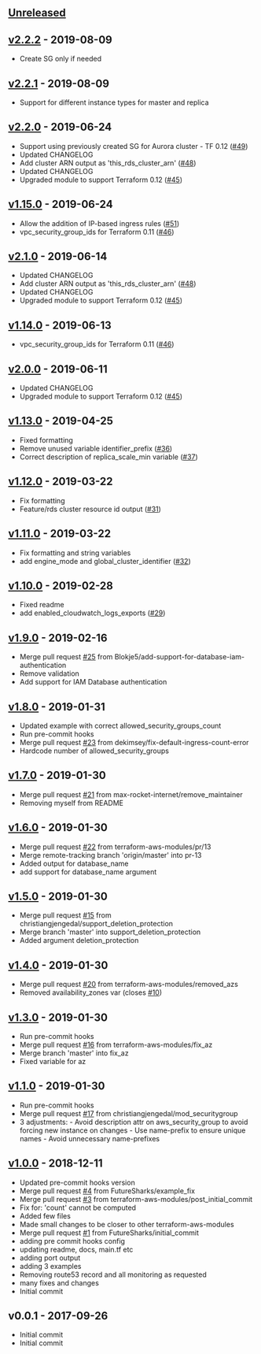 <a name="unreleased"></a>
## [Unreleased]



<a name="v2.2.2"></a>
## [v2.2.2] - 2019-08-09

- Create SG only if needed

<a name="v2.2.1"></a>
## [v2.2.1] - 2019-08-09

- Support for different instance types for master and replica

<a name="v2.2.0"></a>
## [v2.2.0] - 2019-06-24

- Support using previously created SG for Aurora cluster - TF 0.12 ([#49](https://github.com/terraform-aws-modules/terraform-aws-rds-aurora/issues/49))
- Updated CHANGELOG
- Add cluster ARN output as 'this_rds_cluster_arn' ([#48](https://github.com/terraform-aws-modules/terraform-aws-rds-aurora/issues/48))
- Updated CHANGELOG
- Upgraded module to support Terraform 0.12 ([#45](https://github.com/terraform-aws-modules/terraform-aws-rds-aurora/issues/45))


<a name="v1.15.0"></a>
## [v1.15.0] - 2019-06-24

- Allow the addition of IP-based ingress rules ([#51](https://github.com/terraform-aws-modules/terraform-aws-rds-aurora/issues/51))
- vpc_security_group_ids for Terraform 0.11 ([#46](https://github.com/terraform-aws-modules/terraform-aws-rds-aurora/issues/46))


<a name="v2.1.0"></a>
## [v2.1.0] - 2019-06-14

- Updated CHANGELOG
- Add cluster ARN output as 'this_rds_cluster_arn' ([#48](https://github.com/terraform-aws-modules/terraform-aws-rds-aurora/issues/48))
- Updated CHANGELOG
- Upgraded module to support Terraform 0.12 ([#45](https://github.com/terraform-aws-modules/terraform-aws-rds-aurora/issues/45))


<a name="v1.14.0"></a>
## [v1.14.0] - 2019-06-13

- vpc_security_group_ids for Terraform 0.11 ([#46](https://github.com/terraform-aws-modules/terraform-aws-rds-aurora/issues/46))


<a name="v2.0.0"></a>
## [v2.0.0] - 2019-06-11

- Updated CHANGELOG
- Upgraded module to support Terraform 0.12 ([#45](https://github.com/terraform-aws-modules/terraform-aws-rds-aurora/issues/45))


<a name="v1.13.0"></a>
## [v1.13.0] - 2019-04-25

- Fixed formatting
- Remove unused variable identifier_prefix ([#36](https://github.com/terraform-aws-modules/terraform-aws-rds-aurora/issues/36))
- Correct description of replica_scale_min variable ([#37](https://github.com/terraform-aws-modules/terraform-aws-rds-aurora/issues/37))


<a name="v1.12.0"></a>
## [v1.12.0] - 2019-03-22

- Fix formatting
- Feature/rds cluster resource id output ([#31](https://github.com/terraform-aws-modules/terraform-aws-rds-aurora/issues/31))


<a name="v1.11.0"></a>
## [v1.11.0] - 2019-03-22

- Fix formatting and string variables
- add engine_mode and global_cluster_identifier ([#32](https://github.com/terraform-aws-modules/terraform-aws-rds-aurora/issues/32))


<a name="v1.10.0"></a>
## [v1.10.0] - 2019-02-28

- Fixed readme
- add enabled_cloudwatch_logs_exports ([#29](https://github.com/terraform-aws-modules/terraform-aws-rds-aurora/issues/29))


<a name="v1.9.0"></a>
## [v1.9.0] - 2019-02-16

- Merge pull request [#25](https://github.com/terraform-aws-modules/terraform-aws-rds-aurora/issues/25) from Blokje5/add-support-for-database-iam-authentication
- Remove validation
- Add support for IAM Database authentication


<a name="v1.8.0"></a>
## [v1.8.0] - 2019-01-31

- Updated example with correct allowed_security_groups_count
- Run pre-commit hooks
- Merge pull request [#23](https://github.com/terraform-aws-modules/terraform-aws-rds-aurora/issues/23) from dekimsey/fix-default-ingress-count-error
- Hardcode number of allowed_security_groups


<a name="v1.7.0"></a>
## [v1.7.0] - 2019-01-30

- Merge pull request [#21](https://github.com/terraform-aws-modules/terraform-aws-rds-aurora/issues/21) from max-rocket-internet/remove_maintainer
- Removing myself from README


<a name="v1.6.0"></a>
## [v1.6.0] - 2019-01-30

- Merge pull request [#22](https://github.com/terraform-aws-modules/terraform-aws-rds-aurora/issues/22) from terraform-aws-modules/pr/13
- Merge remote-tracking branch 'origin/master' into pr-13
- Added output for database_name
- add support for database_name argument


<a name="v1.5.0"></a>
## [v1.5.0] - 2019-01-30

- Merge pull request [#15](https://github.com/terraform-aws-modules/terraform-aws-rds-aurora/issues/15) from christiangjengedal/support_deletion_protection
- Merge branch 'master' into support_deletion_protection
- Added argument deletion_protection


<a name="v1.4.0"></a>
## [v1.4.0] - 2019-01-30

- Merge pull request [#20](https://github.com/terraform-aws-modules/terraform-aws-rds-aurora/issues/20) from terraform-aws-modules/removed_azs
- Removed availability_zones var (closes [#10](https://github.com/terraform-aws-modules/terraform-aws-rds-aurora/issues/10))


<a name="v1.3.0"></a>
## [v1.3.0] - 2019-01-30

- Run pre-commit hooks
- Merge pull request [#16](https://github.com/terraform-aws-modules/terraform-aws-rds-aurora/issues/16) from terraform-aws-modules/fix_az
- Merge branch 'master' into fix_az
- Fixed variable for az


<a name="v1.1.0"></a>
## [v1.1.0] - 2019-01-30

- Run pre-commit hooks
- Merge pull request [#17](https://github.com/terraform-aws-modules/terraform-aws-rds-aurora/issues/17) from christiangjengedal/mod_securitygroup
- 3 adjustments: - Avoid description attr on aws_security_group to avoid forcing new instance on changes - Use name-prefix to ensure unique names - Avoid unnecessary name-prefixes


<a name="v1.0.0"></a>
## [v1.0.0] - 2018-12-11

- Updated pre-commit hooks version
- Merge pull request [#4](https://github.com/terraform-aws-modules/terraform-aws-rds-aurora/issues/4) from FutureSharks/example_fix
- Merge pull request [#3](https://github.com/terraform-aws-modules/terraform-aws-rds-aurora/issues/3) from terraform-aws-modules/post_initial_commit
- Fix for: 'count' cannot be computed
- Added few files
- Made small changes to be closer to other terraform-aws-modules
- Merge pull request [#1](https://github.com/terraform-aws-modules/terraform-aws-rds-aurora/issues/1) from FutureSharks/initial_commit
- adding pre commit hooks config
- updating readme, docs, main.tf etc
- adding port output
- adding 3 examples
- Removing route53 record and all monitoring as requested
- many fixes and changes
- Initial commit


<a name="v0.0.1"></a>
## v0.0.1 - 2017-09-26

- Initial commit
- Initial commit


[Unreleased]: https://github.com/lfventura/terraform-aws-rds-aurora/compare/v2.2.2...HEAD
[v2.2.2]: https://github.com/lfventura/terraform-aws-rds-aurora/compare/v2.2.1...v2.2.2
[v2.2.1]: https://github.com/lfventura/terraform-aws-rds-aurora/compare/v2.2.0...v2.2.1
[v2.2.0]: https://github.com/lfventura/terraform-aws-rds-aurora/compare/v1.15.0...v2.2.0
[v1.15.0]: https://github.com/lfventura/terraform-aws-rds-aurora/compare/v2.1.0...v1.15.0
[v2.1.0]: https://github.com/lfventura/terraform-aws-rds-aurora/compare/v1.14.0...v2.1.0
[v1.14.0]: https://github.com/lfventura/terraform-aws-rds-aurora/compare/v2.0.0...v1.14.0
[v2.0.0]: https://github.com/lfventura/terraform-aws-rds-aurora/compare/v1.13.0...v2.0.0
[v1.13.0]: https://github.com/lfventura/terraform-aws-rds-aurora/compare/v1.12.0...v1.13.0
[v1.12.0]: https://github.com/lfventura/terraform-aws-rds-aurora/compare/v1.11.0...v1.12.0
[v1.11.0]: https://github.com/lfventura/terraform-aws-rds-aurora/compare/v1.10.0...v1.11.0
[v1.10.0]: https://github.com/lfventura/terraform-aws-rds-aurora/compare/v1.9.0...v1.10.0
[v1.9.0]: https://github.com/lfventura/terraform-aws-rds-aurora/compare/v1.8.0...v1.9.0
[v1.8.0]: https://github.com/lfventura/terraform-aws-rds-aurora/compare/v1.7.0...v1.8.0
[v1.7.0]: https://github.com/lfventura/terraform-aws-rds-aurora/compare/v1.6.0...v1.7.0
[v1.6.0]: https://github.com/lfventura/terraform-aws-rds-aurora/compare/v1.5.0...v1.6.0
[v1.5.0]: https://github.com/lfventura/terraform-aws-rds-aurora/compare/v1.4.0...v1.5.0
[v1.4.0]: https://github.com/lfventura/terraform-aws-rds-aurora/compare/v1.3.0...v1.4.0
[v1.3.0]: https://github.com/lfventura/terraform-aws-rds-aurora/compare/v1.1.0...v1.3.0
[v1.1.0]: https://github.com/lfventura/terraform-aws-rds-aurora/compare/v1.0.0...v1.1.0
[v1.0.0]: https://github.com/lfventura/terraform-aws-rds-aurora/compare/v0.0.1...v1.0.0

